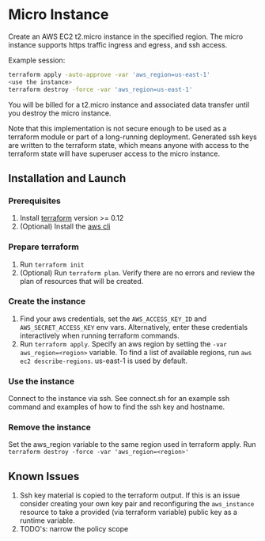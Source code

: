 # Micro Instance

Create an AWS EC2 t2.micro instance in the specified region. The micro
instance supports https traffic ingress and egress, and ssh access.

Example session:
```sh
terraform apply -auto-approve -var 'aws_region=us-east-1'
<use the instance>
terraform destroy -force -var 'aws_region=us-east-1'
```

You will be billed for a t2.micro instance and associated data transfer
until you destroy the micro instance.

Note that this implementation is not secure enough to be used as a
terraform module or part of a long-running deployment. Generated ssh
keys are written to the terraform state, which means anyone with
access to the terraform state will have superuser access to the micro
instance.

## Installation and Launch

### Prerequisites
1. Install [terraform](https://www.terraform.io/downloads.html) version >= 0.12
2. (Optional) Install the [aws cli](https://aws.amazon.com/cli/)

### Prepare terraform
1. Run `terraform init`
1. (Optional) Run `terraform plan`. Verify there are no errors and review the plan
of resources that will be created.

### Create the instance
1. Find your aws credentials, set the `AWS_ACCESS_KEY_ID` and `AWS_SECRET_ACCESS_KEY` env vars. Alternatively,
enter these credentials interactively when running terraform commands.
1. Run `terraform apply`. Specify an aws region by setting the `-var aws_region=<region>` variable.
To find a list of available regions, run `aws ec2 describe-regions`. us-east-1 is used by default.

### Use the instance
Connect to the instance via ssh. See connect.sh for an example ssh command and
examples of how to find the ssh key and hostname.

### Remove the instance
Set the aws_region variable to the same region used in terraform apply.
Run `terraform destroy -force -var 'aws_region=<region>'`

## Known Issues
1. Ssh key material is copied to the terraform output. If this is an
issue consider creating your own key pair and reconfiguring the
`aws_instance` resource to take a provided (via terraform variable)
public key as a runtime variable.
1. TODO's: narrow the policy scope
